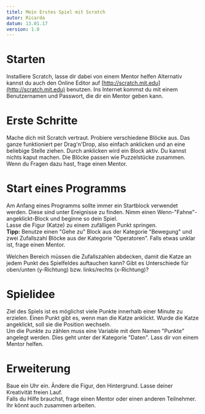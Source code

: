```yaml
---
titel: Mein Erstes Spiel mit Scratch
autor: Ricarda
datum: 13.01.17
version: 1.0
---
```



# Starten

Installiere Scratch, lasse dir dabei von einem Mentor helfen Alternativ kannst du auch den Online Editor auf [http://scratch.mit.edu](http://scratch.mit.edu) benutzen. Ins Internet kommst du mit einem Benutzernamen und Passwort, die dir ein
Mentor geben kann.

# Erste Schritte

Mache dich mit Scratch vertraut. Probiere verschiedene Blöcke aus. Das
ganze funktioniert per Drag'n'Drop, also einfach anklicken und an eine
beliebige Stelle ziehen. Durch anklicken wird ein Block aktiv.
Du kannst nichts kaput machen. Die Blöcke passen wie Puzzelstücke zusammen.
Wenn du Fragen dazu hast, frage einen Mentor.

# Start eines Programms

Am Anfang eines Programms sollte immer ein Startblock verwendet werden.
Diese sind unter Ereignisse zu finden. Nimm einen Wenn-"Fahne"-angeklickt-Block
und beginne so dein Spiel.  
Lasse die Figur (Katze) zu einem zufälligen Punkt springen.  
**Tipp:** Benutze einen "Gehe zu" Block aus der Kategorie "Bewegung" und zwei Zufallszahl Blöcke aus der Kategorie "Operatoren". Falls etwas unklar ist, frage einen Mentor.

Welchen Bereich müssen die Zufallszahlen abdecken, damit die Katze an jedem Punkt
des Spielfeldes auftauchen kann? Gibt es Unterschiede für oben/unten (y-Richtung)
bzw. links/rechts (x-Richtung)?

# Spielidee

Ziel des Spiels ist es möglichst viele Punkte innerhalb einer Minute zu erzielen.
Einen Punkt gibt es, wenn man die Katze anklickt. Wurde die Katze angeklickt, soll sie die Position wechseln.  
Um die Punkte zu zählen muss eine Variable mit dem Namen "Punkte" angelegt
werden. Dies geht unter der Kategorie "Daten". Lass dir von einem Mentor helfen.

# Erweiterung

Baue ein Uhr ein. Ändere die Figur, den Hintergrund. Lasse deiner Kreativität freien Lauf.  
Falls du Hilfe brauchst, frage einen Mentor oder einen anderen Teilnehmer. Ihr könnt auch zusammen arbeiten.
